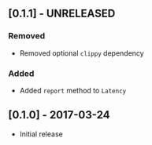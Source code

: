 ## [0.1.1] - UNRELEASED

### Removed
- Removed optional `clippy` dependency

### Added
- Added `report` method to `Latency`

## [0.1.0] - 2017-03-24
- Initial release
